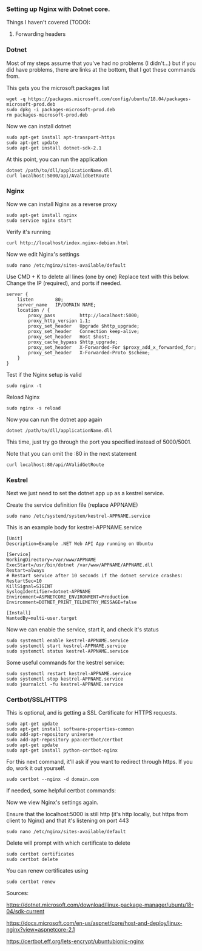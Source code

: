### Setting up Nginx with Dotnet core.

Things I haven't covered (TODO):

1. Forwarding headers

### Dotnet

Most of my steps assume that you've had no problems (I didn't...) but if you did have problems, there are links at the bottom, that I got these commands from.

This gets you the microsoft packages list
```
wget -q https://packages.microsoft.com/config/ubuntu/18.04/packages-microsoft-prod.deb
sudo dpkg -i packages-microsoft-prod.deb
rm packages-microsoft-prod.deb
```
Now we can install dotnet
```
sudo apt-get install apt-transport-https
sudo apt-get update
sudo apt-get install dotnet-sdk-2.1
```
At this point, you can run the application
```
dotnet /path/to/dll/applicationName.dll
curl localhost:5000/api/AValidGetRoute
```

### Nginx 

Now we can install Nginx as a reverse proxy
```
sudo apt-get install nginx
sudo service nginx start
```
Verify it's running
```
curl http://localhost/index.nginx-debian.html
```
Now we edit Nginx's settings
```
sudo nano /etc/nginx/sites-available/default
```
Use CMD + K to delete all lines (one by one)
Replace text with this below. Change the IP (required), and ports if needed.
```
server {
    listen        80;
    server_name   IP/DOMAIN NAME;
    location / {
        proxy_pass         http://localhost:5000;
        proxy_http_version 1.1;
        proxy_set_header   Upgrade $http_upgrade;
        proxy_set_header   Connection keep-alive;
        proxy_set_header   Host $host;
        proxy_cache_bypass $http_upgrade;
        proxy_set_header   X-Forwarded-For $proxy_add_x_forwarded_for;
        proxy_set_header   X-Forwarded-Proto $scheme;
    }
}
```
Test if the Nginx setup is valid
```
sudo nginx -t
```
Reload Nginx
```
sudo nginx -s reload
```
Now you can run the dotnet app again
```
dotnet /path/to/dll/applicationName.dll
```
This time, just try go through the port you specified instead of 5000/5001.

Note that you can omit the :80 in the next statement
```
curl localhost:80/api/AValidGetRoute
```

### Kestrel

Next we just need to set the dotnet app up as a kestrel service.

Create the service definition file (replace APPNAME)
```
sudo nano /etc/systemd/system/kestrel-APPNAME.service
```
This is an example body for kestrel-APPNAME.service
```
[Unit]
Description=Example .NET Web API App running on Ubuntu

[Service]
WorkingDirectory=/var/www/APPNAME
ExecStart=/usr/bin/dotnet /var/www/APPNAME/APPNAME.dll
Restart=always
# Restart service after 10 seconds if the dotnet service crashes:
RestartSec=10
KillSignal=SIGINT
SyslogIdentifier=dotnet-APPNAME
Environment=ASPNETCORE_ENVIRONMENT=Production
Environment=DOTNET_PRINT_TELEMETRY_MESSAGE=false

[Install]
WantedBy=multi-user.target

```
Now we can enable the service, start it, and check it's status
```
sudo systemctl enable kestrel-APPNAME.service
sudo systemctl start kestrel-APPNAME.service
sudo systemctl status kestrel-APPNAME.service
```
Some useful commands for the kestrel service:
```
sudo systemctl restart kestrel-APPNAME.service
sudo systemctl stop kestrel-APPNAME.service
sudo journalctl -fu kestrel-APPNAME.service
```

### Certbot/SSL/HTTPS

This is optional, and is getting a SSL Certificate for HTTPS requests.

```
sudo apt-get update
sudo apt-get install software-properties-common
sudo add-apt-repository universe
sudo add-apt-repository ppa:certbot/certbot
sudo apt-get update
sudo apt-get install python-certbot-nginx
```
For this next command, it'll ask if you want to redirect through https. If you do, work it out yourself.
```
sudo certbot --nginx -d domain.com
```
If needed, some helpful certbot commands:

Now we view Nginx's settings again.

Ensure that the localhost:5000 is still http (it's http locally, but https from client to Nginx) and that it's listening on port 443
```
sudo nano /etc/nginx/sites-available/default
```

Delete will prompt with which certificate to delete
```
sudo certbot certificates
sudo certbot delete
```


You can renew certificates using
```
sudo certbot renew
```

Sources:

https://dotnet.microsoft.com/download/linux-package-manager/ubuntu18-04/sdk-current

https://docs.microsoft.com/en-us/aspnet/core/host-and-deploy/linux-nginx?view=aspnetcore-2.1

https://certbot.eff.org/lets-encrypt/ubuntubionic-nginx